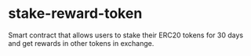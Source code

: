 # stake-reward-token

Smart contract that allows users to stake their ERC20 tokens for 30 days and get
rewards in other tokens in exchange.